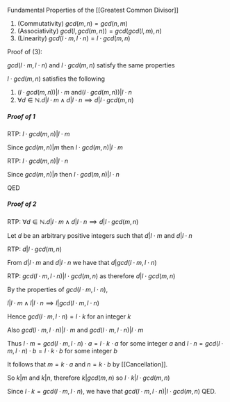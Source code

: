 Fundamental Properties of the [[Greatest Common Divisor]]

1. (Commutativity) $gcd(m,n) = gcd(n,m)$
2. (Associativity) $gcd(l,gcd(m,n)) = gcd(gcd(l,m),n)$
3. (Linearity) $gcd(l \cdot m, l\cdot n) = l \cdot gcd(m,n)$

Proof of (3):

$gcd(l \cdot m, l\cdot n)$ and $l \cdot gcd(m,n)$ satisfy the same properties

$l \cdot gcd(m,n)$ satisfies the following

1. $(l \cdot gcd(m,n))|l\cdot m$ and$(l \cdot gcd(m,n))|l\cdot n$
2. $\forall d \in \mathbb{N}. d|l\cdot m \land d|l \cdot n \implies d| l\cdot gcd(m,n)$

##### Proof of 1

RTP: $l \cdot gcd(m,n) | l\cdot m$

Since $gcd(m,n) | m$ then $l \cdot gcd(m,n) | l\cdot m$

RTP: $l \cdot gcd(m,n) | l\cdot n$

Since $gcd(m,n) | n$ then $l \cdot gcd(m,n) | l\cdot n$

QED

##### Proof of 2

RTP: $\forall d \in \mathbb{N}. d|l\cdot m \land d|l \cdot n \implies d| l\cdot gcd(m,n)$

Let $d$ be an arbitrary positive integers such that $d|l \cdot m$ and $d | l \cdot n$

RTP: $d | l\cdot gcd(m,n)$

From $d|l \cdot m$ and $d | l \cdot n$ we have that $d|gcd(l\cdot m, l \cdot n)$

RTP: $gcd(l \cdot m, l \cdot n) | l \cdot gcd(m,n)$ as therefore $d|l\cdot gcd(m,n)$

By the properties of $gcd(l\cdot m, l\cdot n)$,

$l|l \cdot m \land l| l\cdot n \implies l| gcd(l \cdot m, l \cdot n)$

Hence $gcd(l \cdot m, l \cdot n) = l \cdot k$ for an integer $k$

Also $gcd(l\cdot m, l \cdot n) | l \cdot m$ and $gcd(l\cdot m, l \cdot n) | l \cdot m$

Thus $l \cdot m = gcd(l \cdot m, l \cdot n) \cdot a = l \cdot k \cdot a$ for some integer $a$
and $l \cdot n = gcd(l \cdot m, l \cdot n) \cdot b = l \cdot k \cdot b$ for some integer $b$

It follows that $m=k \cdot a$ and $n = k \cdot b$ by [[Cancellation]].

So $k|m$ and $k|n$, therefore $k|gcd(m,n)$ so $l\cdot k| l \cdot gcd(m,n)$

Since $l \cdot k = gcd(l\cdot m, l \cdot n)$, we have that $gcd(l\cdot m, l \cdot n)| l \cdot gcd(m,n)$
QED.